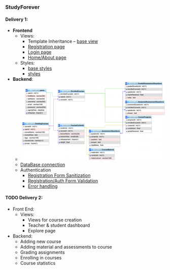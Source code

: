 ### StudyForever
#### Delivery 1:
- **Frontend**
  - Views:
    - Template Inheritance – [base view](base.php) 
    - [Registration page](register.php)
    - [Login page](login.php)
    - [Home/About page](index.php)
  - Styles:
    - [base styles](assets/style/base.css)
    - [styles](assets/style/style.css)
- **Backend**:
  - ![Relational DataBase Scheme (Scratch)](imgs/rdb_scheme.png)
  - [DataBase connection](includes/config.php)
  - Authentication
    - [Registration Form Sanitization](includes/classes/FormSanitizer.php)
    - [Registration/Auth Form Validation](includes/classes/UserAccounts.php)
    - [Error handling](includes/classes/Constants.php)

#### TODO Delivery 2:
- Front End:
  - Views:
    - Views for course creation
    - Teacher & student dashboard
    - Explore page
- Backend:
  - Adding new course
  - Adding material and assessments to course
  - Grading assignments
  - Enrolling in courses
  - Course statistics
